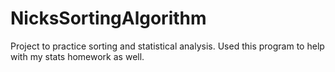 # NicksSortingAlgorithm
Project to practice sorting and statistical analysis. Used this program to help with my stats homework as well.
